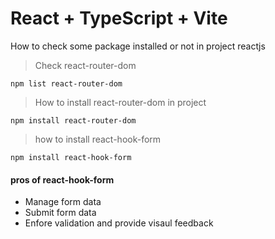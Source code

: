 # React + TypeScript + Vite

How to check some package installed or not in project reactjs
> Check react-router-dom
```
npm list react-router-dom
```
> How to install react-router-dom in project
```
npm install react-router-dom
```

> how to install react-hook-form
```
npm install react-hook-form
```

#### pros of react-hook-form
 - Manage form data
 - Submit form data
 - Enfore validation and provide visaul feedback